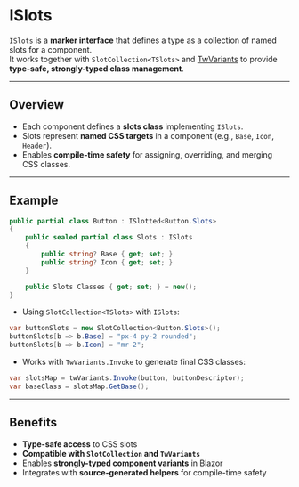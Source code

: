 ﻿# ISlots

`ISlots` is a **marker interface** that defines a type as a collection of named slots for a component.  
It works together with `SlotCollection<TSlots>` and [TwVariants](docs/api-reference/tw-variants) to provide **type-safe, strongly-typed class management**.

---

## Overview

- Each component defines a **slots class** implementing `ISlots`.  
- Slots represent **named CSS targets** in a component (e.g., `Base`, `Icon`, `Header`).  
- Enables **compile-time safety** for assigning, overriding, and merging CSS classes.

---

## Example

```csharp
public partial class Button : ISlotted<Button.Slots>
{
    public sealed partial class Slots : ISlots
    {
        public string? Base { get; set; }
        public string? Icon { get; set; }
    }

    public Slots Classes { get; set; } = new();
}
````

* Using `SlotCollection<TSlots>` with `ISlots`:

```csharp
var buttonSlots = new SlotCollection<Button.Slots>();
buttonSlots[b => b.Base] = "px-4 py-2 rounded";
buttonSlots[b => b.Icon] = "mr-2";
```

* Works with `TwVariants.Invoke` to generate final CSS classes:

```csharp
var slotsMap = twVariants.Invoke(button, buttonDescriptor);
var baseClass = slotsMap.GetBase();
```

---

## Benefits

* **Type-safe access** to CSS slots
* **Compatible with `SlotCollection` and `TwVariants`**
* Enables **strongly-typed component variants** in Blazor
* Integrates with **source-generated helpers** for compile-time safety